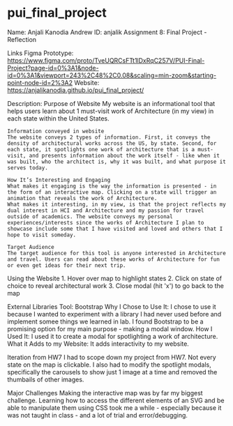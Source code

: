 # pui_final_project

Name: Anjali Kanodia
Andrew ID: anjalik
Assignment 8: Final Project - Reflection 


Links
    Figma Prototype: https://www.figma.com/proto/TveUQRCsFTt1lDxRqC257V/PUI-Final-Project?page-id=0%3A1&node-id=0%3A1&viewport=243%2C48%2C0.08&scaling=min-zoom&starting-point-node-id=2%3A2 
    Website: https://anjalikanodia.github.io/pui_final_project/  


Description:
    Purpose of Website
    My website is an informational tool that helps users learn about 1 must-visit work of Architecture (in my view) in each state within the United States. 

    Information conveyed in website
    The website conveys 2 types of information. First, it conveys the density of architectural works across the US, by state. Second, for each state, it spotlights one work of architecture that is a must-visit, and presents information about the work itself - like when it was built, who the architect is, why it was built, and what purpose it serves today.

    How It’s Interesting and Engaging
    What makes it engaging is the way the information is presented - in the form of an interactive map. Clicking on a state will trigger an animation that reveals the work of Architecture.
    What makes it interesting, in my view, is that the project reflects my dual interest in HCI and Architecture and my passion for travel outside of academics. The website conveys my personal experiences/interests since the works of Architecture I plan to showcase include some that I have visited and loved and others that I hope to visit someday.

    Target Audience
    The target audience for this tool is anyone interested in Architecture and travel. Users can read about these works of Architecture for fun or even get ideas for their next trip. 


Using the Website
    1. Hover over map to highlight states
    2. Click on state of choice to reveal architectural work
    3. Close modal (hit 'x') to go back to the map

External Libraries 
    Tool: Bootstrap
    Why I Chose to Use It: I chose to use it because I wanted to experiment with a library I had never used before and implement somee things we learned in lab. I found Bootstrap to be a promising option for my main purpose - making a modal window.
    How I Used It: I used it to create a modal for spotlighting a work of architecture.
    What it Adds to my Website: It adds interactivity to my website.

Iteration from HW7
    I had to scope down my project from HW7. Not every state on the map is clickable. I also had to modify the spotlight modals, specifically the carousels to show just 1 image at a time and removed the thumbails of other images.

Major Challenges
    Making the interactive map was by far my biggest challenge. Learning how to access the different elements of an SVG and be able to manipulate them using CSS took me a while - especially because it was not taught in class - and a lot of trial and error/debugging.
